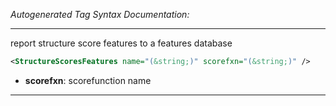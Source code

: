 <!-- THIS IS AN AUTOGENERATED FILE: Don't edit it directly, instead change the schema definition in the code itself. -->

_Autogenerated Tag Syntax Documentation:_

---
report structure score features to a features database

```xml
<StructureScoresFeatures name="(&string;)" scorefxn="(&string;)" />
```

-   **scorefxn**: scorefunction name

---
